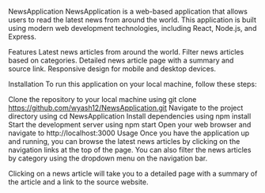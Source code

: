 NewsApplication
NewsApplication is a web-based application that allows users to read the latest news from around the world. This application is built using modern web development technologies, including React, Node.js, and Express.

Features
Latest news articles from around the world.
Filter news articles based on categories.
Detailed news article page with a summary and source link.
Responsive design for mobile and desktop devices.

Installation
To run this application on your local machine, follow these steps:

Clone the repository to your local machine using git clone https://github.com/wyash12/NewsApplication.git
Navigate to the project directory using cd NewsApplication
Install dependencies using npm install
Start the development server using npm start
Open your web browser and navigate to http://localhost:3000
Usage
Once you have the application up and running, you can browse the latest news articles by clicking on the navigation links at the top of the page. You can also filter the news articles by category using the dropdown menu on the navigation bar.

Clicking on a news article will take you to a detailed page with a summary of the article and a link to the source website.
